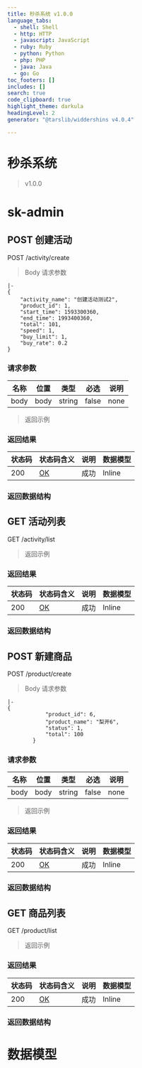 ```yaml
---
title: 秒杀系统 v1.0.0
language_tabs:
  - shell: Shell
  - http: HTTP
  - javascript: JavaScript
  - ruby: Ruby
  - python: Python
  - php: PHP
  - java: Java
  - go: Go
toc_footers: []
includes: []
search: true
code_clipboard: true
highlight_theme: darkula
headingLevel: 2
generator: "@tarslib/widdershins v4.0.4"

---
```


# 秒杀系统

> v1.0.0

# sk-admin

## POST 创建活动

POST /activity/create

> Body 请求参数

```
|-
{
    "activity_name": "创建活动测试2",
    "product_id": 1,
    "start_time": 1593300360,
    "end_time": 1993400360,
    "total": 101,
    "speed": 1,
    "buy_limit": 1,
    "buy_rate": 0.2
}

```

### 请求参数

|名称|位置|类型|必选|说明|
|---|---|---|---|---|
|body|body|string|false|none|

> 返回示例

### 返回结果

|状态码|状态码含义|说明|数据模型|
|---|---|---|---|
|200|[OK](https://tools.ietf.org/html/rfc7231#section-6.3.1)|成功|Inline|

### 返回数据结构

## GET 活动列表

GET /activity/list

> 返回示例

### 返回结果

|状态码|状态码含义|说明|数据模型|
|---|---|---|---|
|200|[OK](https://tools.ietf.org/html/rfc7231#section-6.3.1)|成功|Inline|

### 返回数据结构

## POST 新建商品

POST /product/create

> Body 请求参数

```
|-
{
            "product_id": 6,
            "product_name": "梨开6",
            "status": 1,
            "total": 100
        }

```

### 请求参数

|名称|位置|类型|必选|说明|
|---|---|---|---|---|
|body|body|string|false|none|

> 返回示例

### 返回结果

|状态码|状态码含义|说明|数据模型|
|---|---|---|---|
|200|[OK](https://tools.ietf.org/html/rfc7231#section-6.3.1)|成功|Inline|

### 返回数据结构

## GET 商品列表

GET /product/list

> 返回示例

### 返回结果

|状态码|状态码含义|说明|数据模型|
|---|---|---|---|
|200|[OK](https://tools.ietf.org/html/rfc7231#section-6.3.1)|成功|Inline|

### 返回数据结构

# 数据模型

